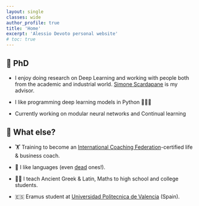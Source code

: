 ```yaml
---
layout: single
classes: wide
author_profile: true
title: 'Home'
excerpt: 'Alessio Devoto personal website'
# toc: true
---
```



## 🔬 PhD

- I enjoy doing research on Deep Learning and working with people both from the academic and industrial world. [Simone Scardapane](https://www.sscardapane.it) is my advisor.

- I like programming deep learning models in Python 🧑‍💻🐍

- Currently working on modular neural networks and Continual learning

## 🤔 What else?

- 🏋 Training to become an [International Coaching Federation](https://coachingfederation.org)-certified life & business coach. 

- 💬 I like languages (even [dead](https://www.sssscomic.com/comicpages/196.jpg) ones!).

- 👨‍🏫️ I teach Ancient Greek & Latin, Maths to high school and college students.

- 🇪🇸 Eramus student at [Universidad Politecnica de Valencia](http://www.upv.es/es) (Spain).





